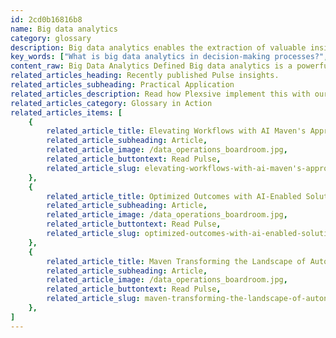 ```yaml
---
id: 2cd0b16816b8
name: Big data analytics
category: glossary
description: Big data analytics enables the extraction of valuable insights from large, complex datasets through predictive modeling and statistical analysis, enhancing strategic business decision-making and driving digital transformation.
key_words: ["What is big data analytics in decision-making processes?", "How does predictive modeling improve business strategies?", "What are the benefits of big data analytics in identifying market trends?", "How can statistical analysis in big data drive customer engagement?", "What role does big data analytics play in digital transformation?", "How can big data analytics uncover new revenue opportunities?", "What are the advantages of real-time data analytics for businesses?", "How do big data analytical tools track and improve KPIs?", "In what ways can big data analytics enhance operational efficiency?", "How does Maven Technologies implement AI in big data solutions?"]
content_raw: Big Data Analytics Defined Big data analytics is a powerful tool that allows data scientists to analyze vast, complex data sets. It utilizes predictive modeling, statistical analysis, and various other analytical methods to unveil hidden patterns, market trends, customer preferences, and other valuable insights. This process enables organizations to enhance their decision-making processes, equipping them to make more informed, strategic business decisions. Big data analytics has become a cornerstone of innovation and progressive change within organizations and is a crucial aspect of their ongoing digital transformation.  The Maven Advantage in Big Data Analytics At Maven Technologies, we provide big data analytics as part of our suite of solutions, powered by specialized software and robust systems. These solutions offer potential advantages like the discovery of new revenue opportunities, enhanced customer service, more effective marketing strategies, increased operational efficiency, and solid competitive advantages. A few ways our Big Data solutions transform businesses include 1. Making Informed Decisions Our analytics will equip your business with the insights you need to enhance accuracy, efficiency, and response time in your decision-making.  2. Tracking Performance Our solutions provide you with the tools needed to match your current and past performances against your key performance indicators (KPIs) and goals. 3. Monitoring Trends By tracking customer behaviours and market shifts, our technology empowers you to adapt to changes in a swift and cost-effective manner. 4. Real-time Adjustments With the ability to identify and rectify process errors or performance breakdowns in near-real-time, our big data technologies ensure ongoing business improvement. Unlock your productivity and see the benefit of elite technologies implemented by experienced professionals. Trust in the power of Maven Technologies' Big Data Analytics to transform your business operations.
related_articles_heading: Recently published Pulse insights.
related_articles_subheading: Practical Application
related_articles_description: Read how Plexsive implement this with our clients.
related_articles_category: Glossary in Action
related_articles_items: [
	{
		related_article_title: Elevating Workflows with AI Maven's Approach,
		related_article_subheading: Article,
		related_article_image: /data_operations_boardroom.jpg,
		related_article_buttontext: Read Pulse,
		related_article_slug: elevating-workflows-with-ai-maven's-approach
	},
	{
		related_article_title: Optimized Outcomes with AI-Enabled Solutions,
		related_article_subheading: Article,
		related_article_image: /data_operations_boardroom.jpg,
		related_article_buttontext: Read Pulse,
		related_article_slug: optimized-outcomes-with-ai-enabled-solutions
	},
	{
		related_article_title: Maven Transforming the Landscape of Autonomous Vehicles,
		related_article_subheading: Article,
		related_article_image: /data_operations_boardroom.jpg,
		related_article_buttontext: Read Pulse,
		related_article_slug: maven-transforming-the-landscape-of-autonomous-vehicles
	},
]
---
```

